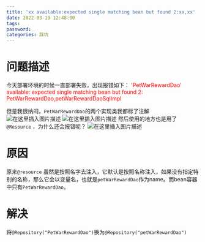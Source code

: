 ```yaml
---
title: 'xx available:expected single matching bean but found 2:xx,xx'
date: 2022-03-19 12:48:30
tags:
password:
categories: 踩坑
---
```


# 问题描述
今天部署环境的时候一直部署失败，出现报错如下：
<font color=red>'PetWarRewardDao' available: expected single matching bean but found 2: PetWarRewardDao,petWarRewardDaoSqlImpl</font>

但是我很纳闷，`PetWarRewardDao`的两个实现类我都标了注解
![在这里插入图片描述](https://img-blog.csdnimg.cn/479faf2546b74ac89f3ef5d96ef51367.png)
![在这里插入图片描述](https://img-blog.csdnimg.cn/dd769e649b424b53b31710ca83d40589.png)
然后使用的地方也是用了`@Resource` ，为什么还会报错呢？
![在这里插入图片描述](https://img-blog.csdnimg.cn/53729e86e73a44bab0c8a3497e786ce3.png)
# 原因
原来`@resource` 虽然是按照名字去注入，它默认是按照名称注入，如果没有指定特别的名称，那么它会以变量名，也就是`petWarRewardDao`作为name。而bean容器中只有`PetWarRewardDao`。

# 解决
将`@Repository("PetWarRewardDao")`换为`@Repository("petWarRewardDao")` 